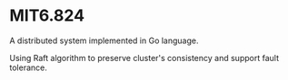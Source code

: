 # MIT6.824

A distributed system implemented in Go language.

Using Raft algorithm to preserve cluster's consistency and support fault tolerance.
